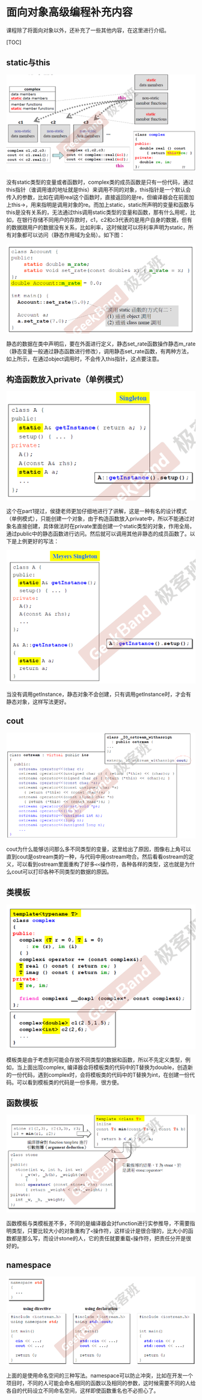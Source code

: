 # 面向对象高级编程补充内容

课程除了将面向对象以外，还补充了一些其他内容，在这里进行介绍。

[TOC]

## static与this

![1557714511998](assets/1557714511998.png)

没有static类型的变量或者函数时，complex类的成员函数是只有一份代码，通过this指针（谁调用谁的地址就是this）来调用不同的对象，this指针是一个默认会传入的参数，比如在调用real这个函数时，直接返回的是re，但编译器会在前面加上this->，用来指明是调用对象的re。而加上static，static所声明的变量和函数与this是没有关系的，无法通过this调用static类型的变量和函数，那有什么用呢，比如，在银行存储不同用户的存款时，c1，c2和c3代表的是用户自身的数据，但有的数据跟用户的数据没有关系，比如利率，这时候就可以将利率声明为static，所有对象都可以访问（静态作用域为全局）。如下图：

![1557715259428](assets/1557715259428.png)

静态的数据在类中声明后，要在外面进行定义，静态set_rate函数操作静态m_rate（静态变量一般通过静态函数进行修改），调用静态set_rate函数，有两种方法，如上所示，在通过object调用时，不会传入this指针，这点要注意。

## 构造函数放入private（单例模式）

![1557715824622](assets/1557715824622.png)

这个在part1提过，侯捷老师更加仔细地进行了讲解，这是一种有名的设计模式（单例模式），只能创建一个对象，由于构造函数放入private中，所以不能通过对象名直接创建，具体做法时在private里面创建一个static类型的对象，作用全局，通过public中的静态函数进行访问。然后就可以调用其他非静态的成员函数了。以下是上例更好的写法：

![1557716265949](assets/1557716265949.png)

当没有调用getInstance，静态对象不会创建，只有调用getInstance时，才会有静态对象，这样写法更好。

## cout

![1557716414284](assets/1557716414284.png)

cout为什么能够访问那么多不同类型的变量，这里给出了原因，图像右上角可以直到cout是ostream类的一种，与代码中用ostream吻合。然后看看ostream的定义，可以看到ostream里面重构了好多`<<`操作符，各种各样的类型，这也就是为什么cout可以打印各种不同类型的数据的原因。

## 类模板

![1557716746695](assets/1557716746695.png)

模板类是由于考虑到可能会存放不同类型的数据和函数，所以不先定义类型，例如，当上面出现complex<double>, 编译器会将模板类的代码中的T替换为double，创造新的一份代码，遇到complex<int>时，会将模板类的代码中的T替换为int，在创建一份代码。可以看到模板类的代码是一份多用，很方便。

## 函数模板

![1557717032223](assets/1557717032223.png)

函数模板与类模板差不多，不同的是编译器会对function进行实参推导，不需要指明类型，只要比较大小的对象重构了`<`操作符，这样设计是很合理的，比大小的函数都是那么写，而设计stone的人，它的责任就要重载`<`操作符，把责任分开是很好的。

## namespace

![1557717432386](assets/1557717432386.png)

上面的是使用命名空间的三种写法。namespace可以防止冲突，比如在开发一个项目时，不同的人可能会命名相同的函数以及相同的参数，这时候需要不同的人给各自的代码设立不同命名空间，这样即使函数重名也不必担心了。